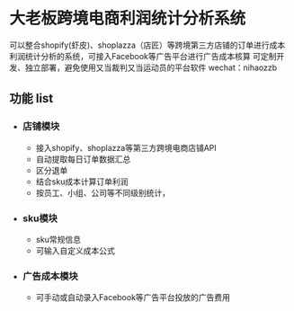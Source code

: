 # 大老板跨境电商利润统计分析系统
可以整合shopify(虾皮)、shoplazza（店匠）等跨境第三方店铺的订单进行成本利润统计分析的系统，可接入Facebook等广告平台进行广告成本核算
可定制开发、独立部署，避免使用又当裁判又当运动员的平台软件 
wechat：nihaozzb

## 功能 list
  - ### 店铺模块
    - 接入shopify、shoplazza等第三方跨境电商店铺API
    - 自动提取每日订单数据汇总
    - 区分退单
    - 结合sku成本计算订单利润
    - 按员工、小组、公司等不同级别统计，
  - ### sku模块
    - sku常规信息
    - 可输入自定义成本公式
  - ### 广告成本模块
    - 可手动或自动录入Facebook等广告平台投放的广告费用
